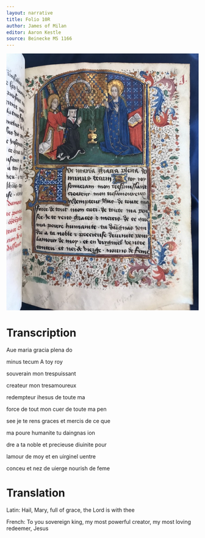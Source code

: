 ```yaml
---
layout: narrative
title: Folio 10R
author: James of Milan
editor: Aaron Kestle
source: Beinecke MS 1166
---
```


![Beinecke MS 1166 Folio 10R](https://raw.githubusercontent.com/oldfrenchtexts/L-aiguillon-d-amour-divine/master/assets/10R.jpg)

# Transcription

Aue maria gracia plena do

minus tecum A toy roy

souverain mon trespuissant

createur mon tresamoureux

redempteur ihesus de toute ma

force de tout mon cuer de toute ma pen

see je te rens graces et mercis de ce que

ma poure humanite tu daingnas ion

dre a ta noble et precieuse diuinite pour

lamour de moy et en uirginel uentre

conceu et nez de uierge nourish de feme

# Translation

Latin: Hail, Mary, full of grace, the Lord is with thee

French: To you sovereign king, my most powerful creator, my most loving redeemer, Jesus
